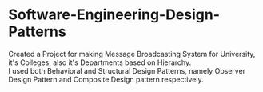 # Software-Engineering-Design-Patterns
Created a Project for making Message Broadcasting System for University, it's Colleges, also it's Departments based on Hierarchy.  
I used both Behavioral and Structural Design Patterns, namely Observer Design Pattern and Composite Design pattern respectively.
